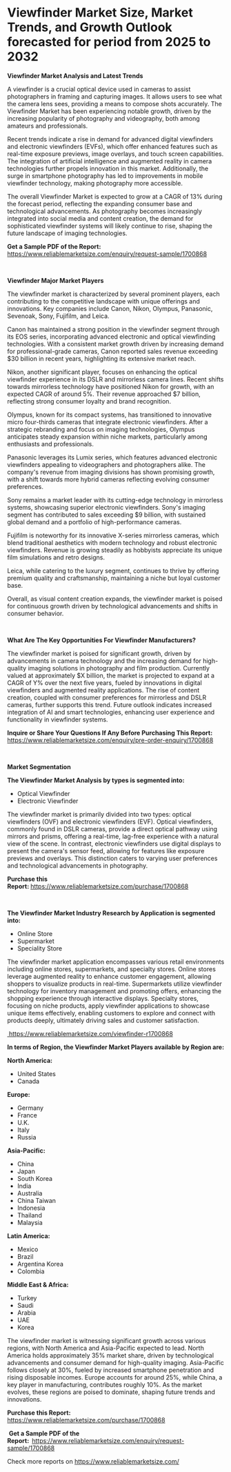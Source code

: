 <p><h1>Viewfinder Market Size, Market Trends, and Growth Outlook forecasted for period from 2025 to 2032</h1></p><p><strong>Viewfinder Market Analysis and Latest Trends</strong></p>
<p><p>A viewfinder is a crucial optical device used in cameras to assist photographers in framing and capturing images. It allows users to see what the camera lens sees, providing a means to compose shots accurately. The Viewfinder Market has been experiencing notable growth, driven by the increasing popularity of photography and videography, both among amateurs and professionals.</p><p>Recent trends indicate a rise in demand for advanced digital viewfinders and electronic viewfinders (EVFs), which offer enhanced features such as real-time exposure previews, image overlays, and touch screen capabilities. The integration of artificial intelligence and augmented reality in camera technologies further propels innovation in this market. Additionally, the surge in smartphone photography has led to improvements in mobile viewfinder technology, making photography more accessible.</p><p>The overall Viewfinder Market is expected to grow at a CAGR of 13% during the forecast period, reflecting the expanding consumer base and technological advancements. As photography becomes increasingly integrated into social media and content creation, the demand for sophisticated viewfinder systems will likely continue to rise, shaping the future landscape of imaging technologies.</p></p>
<p><strong>Get a Sample PDF of the Report:&nbsp;</strong> <a href="https://www.reliablemarketsize.com/enquiry/request-sample/1700868?utm_campaign=3447&utm_medium=2&utm_source=Github&utm_content=ia&utm_term=27032025&utm_id=viewfinder">https://www.reliablemarketsize.com/enquiry/request-sample/1700868</a></p>
<p>&nbsp;</p>
<p><strong>Viewfinder Major Market Players</strong></p>
<p><p>The viewfinder market is characterized by several prominent players, each contributing to the competitive landscape with unique offerings and innovations. Key companies include Canon, Nikon, Olympus, Panasonic, Sevenoak, Sony, Fujifilm, and Leica.</p><p>Canon has maintained a strong position in the viewfinder segment through its EOS series, incorporating advanced electronic and optical viewfinding technologies. With a consistent market growth driven by increasing demand for professional-grade cameras, Canon reported sales revenue exceeding $30 billion in recent years, highlighting its extensive market reach.</p><p>Nikon, another significant player, focuses on enhancing the optical viewfinder experience in its DSLR and mirrorless camera lines. Recent shifts towards mirrorless technology have positioned Nikon for growth, with an expected CAGR of around 5%. Their revenue approached $7 billion, reflecting strong consumer loyalty and brand recognition.</p><p>Olympus, known for its compact systems, has transitioned to innovative micro four-thirds cameras that integrate electronic viewfinders. After a strategic rebranding and focus on imaging technologies, Olympus anticipates steady expansion within niche markets, particularly among enthusiasts and professionals.</p><p>Panasonic leverages its Lumix series, which features advanced electronic viewfinders appealing to videographers and photographers alike. The company's revenue from imaging divisions has shown promising growth, with a shift towards more hybrid cameras reflecting evolving consumer preferences.</p><p>Sony remains a market leader with its cutting-edge technology in mirrorless systems, showcasing superior electronic viewfinders. Sony's imaging segment has contributed to sales exceeding $9 billion, with sustained global demand and a portfolio of high-performance cameras.</p><p>Fujifilm is noteworthy for its innovative X-series mirrorless cameras, which blend traditional aesthetics with modern technology and robust electronic viewfinders. Revenue is growing steadily as hobbyists appreciate its unique film simulations and retro designs.</p><p>Leica, while catering to the luxury segment, continues to thrive by offering premium quality and craftsmanship, maintaining a niche but loyal customer base.</p><p>Overall, as visual content creation expands, the viewfinder market is poised for continuous growth driven by technological advancements and shifts in consumer behavior.</p></p>
<p>&nbsp;</p>
<p><strong>What Are The Key Opportunities For Viewfinder Manufacturers?</strong></p>
<p><p>The viewfinder market is poised for significant growth, driven by advancements in camera technology and the increasing demand for high-quality imaging solutions in photography and film production. Currently valued at approximately $X billion, the market is projected to expand at a CAGR of Y% over the next five years, fueled by innovations in digital viewfinders and augmented reality applications. The rise of content creation, coupled with consumer preferences for mirrorless and DSLR cameras, further supports this trend. Future outlook indicates increased integration of AI and smart technologies, enhancing user experience and functionality in viewfinder systems.</p></p>
<p><strong>Inquire or Share Your Questions If Any Before Purchasing This Report:</strong> <a href="https://www.reliablemarketsize.com/enquiry/pre-order-enquiry/1700868?utm_campaign=3447&utm_medium=2&utm_source=Github&utm_content=ia&utm_term=27032025&utm_id=viewfinder">https://www.reliablemarketsize.com/enquiry/pre-order-enquiry/1700868</a></p>
<p>&nbsp;</p>
<p><strong>Market Segmentation</strong></p>
<p><strong>The Viewfinder Market Analysis by types is segmented into:</strong></p>
<p><ul><li>Optical Viewfinder</li><li>Electronic Viewfinder</li></ul></p>
<p><p>The viewfinder market is primarily divided into two types: optical viewfinders (OVF) and electronic viewfinders (EVF). Optical viewfinders, commonly found in DSLR cameras, provide a direct optical pathway using mirrors and prisms, offering a real-time, lag-free experience with a natural view of the scene. In contrast, electronic viewfinders use digital displays to present the camera's sensor feed, allowing for features like exposure previews and overlays. This distinction caters to varying user preferences and technological advancements in photography.</p></p>
<p><strong>Purchase this Report:&nbsp;</strong><a href="https://www.reliablemarketsize.com/purchase/1700868?utm_campaign=3447&utm_medium=2&utm_source=Github&utm_content=ia&utm_term=27032025&utm_id=viewfinder">https://www.reliablemarketsize.com/purchase/1700868</a></p>
<p>&nbsp;</p>
<p><strong>The Viewfinder Market Industry Research by Application is segmented into:</strong></p>
<p><ul><li>Online Store</li><li>Supermarket</li><li>Speciality Store</li></ul></p>
<p><p>The viewfinder market application encompasses various retail environments including online stores, supermarkets, and specialty stores. Online stores leverage augmented reality to enhance customer engagement, allowing shoppers to visualize products in real-time. Supermarkets utilize viewfinder technology for inventory management and promoting offers, enhancing the shopping experience through interactive displays. Specialty stores, focusing on niche products, apply viewfinder applications to showcase unique items effectively, enabling customers to explore and connect with products deeply, ultimately driving sales and customer satisfaction.</p></p>
<p><a href="https://www.reliablemarketsize.com/viewfinder-r1700868?utm_campaign=3447&utm_medium=2&utm_source=Github&utm_content=ia&utm_term=27032025&utm_id=viewfinder">&nbsp;https://www.reliablemarketsize.com/viewfinder-r1700868</a></p>
<p><strong>In terms of Region, the Viewfinder Market Players available by Region are:</strong></p>
<p>
    <p> <strong> North America: </strong>
        <ul>
            <li>United States</li>
            <li>Canada</li>
        </ul>
        </p> 
    <p> <strong> Europe: </strong>
        <ul>
            <li>Germany</li>
            <li>France</li>
            <li>U.K.</li>
            <li>Italy</li>
            <li>Russia</li>
        </ul>
        </p> 
    <p> <strong> Asia-Pacific: </strong>
        <ul>
            <li>China</li>
            <li>Japan</li>
            <li>South Korea</li>
            <li>India</li>
            <li>Australia</li>
            <li>China Taiwan</li>
            <li>Indonesia</li>
            <li>Thailand</li>
            <li>Malaysia</li>
        </ul>
        </p> 
    <p> <strong> Latin America: </strong>
        <ul>
            <li>Mexico</li>
            <li>Brazil</li>
            <li>Argentina Korea</li>
            <li>Colombia</li>
        </ul>
        </p> 
    <p> <strong> Middle East & Africa: </strong>
        <ul>
            <li>Turkey</li>
            <li>Saudi</li>
            <li>Arabia</li>
            <li>UAE</li>
            <li>Korea</li>
        </ul>
    </p>
    </p>
<p><p>The viewfinder market is witnessing significant growth across various regions, with North America and Asia-Pacific expected to lead. North America holds approximately 35% market share, driven by technological advancements and consumer demand for high-quality imaging. Asia-Pacific follows closely at 30%, fueled by increased smartphone penetration and rising disposable incomes. Europe accounts for around 25%, while China, a key player in manufacturing, contributes roughly 10%. As the market evolves, these regions are poised to dominate, shaping future trends and innovations.</p></p>
<p><strong>Purchase this Report: </strong><a href="https://www.reliablemarketsize.com/purchase/1700868?utm_campaign=3447&utm_medium=2&utm_source=Github&utm_content=ia&utm_term=27032025&utm_id=viewfinder">https://www.reliablemarketsize.com/purchase/1700868</a></p>
<p>&nbsp;<strong>Get a Sample PDF of the Report:&nbsp;&nbsp;</strong><a href="https://www.reliablemarketsize.com/enquiry/request-sample/1700868?utm_campaign=3447&utm_medium=2&utm_source=Github&utm_content=ia&utm_term=27032025&utm_id=viewfinder">https://www.reliablemarketsize.com/enquiry/request-sample/1700868</a></p>
<p><strong></strong></p>
<p>Check more reports on <a href="https://www.reliablemarketsize.com/?utm_campaign=3447&utm_medium=2&utm_source=Github&utm_content=ia&utm_term=27032025&utm_id=viewfinder">https://www.reliablemarketsize.com/</a></p>